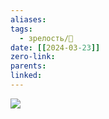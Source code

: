 ```yaml
---
aliases: 
tags:
  - зрелость/🌱
date: [[2024-03-23]]
zero-link: 
parents: 
linked:
---
```

![](docker-compose.yml)